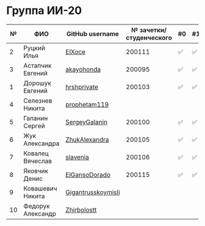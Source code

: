 # Группа ИИ-20

|№|ФИО|GitHub username|№ зачетки/студенческого|#0|#1|#2|#3|#4|#5|#6|#7|#8|
|---|---|---|---|---|---|---|---|---|---|---|---|---|
|2 |Руцкий Илья|[ElXoce](https://github.com/ElXoce)|200111|:white_check_mark:|:white_check_mark:|:white_check_mark:|:white_check_mark:|||||||
|3 |Астапчик Евгений|[akayohonda](https://github.com/akayohonda)|200095|:white_check_mark:|:white_check_mark:|:white_check_mark:||||||||
|1 |Дорошук Евгений|[hrshprivate](https://github.com/hrshprivate)|200103|:white_check_mark:|:white_check_mark:|:white_check_mark:|:white_check_mark:|:white_check_mark:|:white_check_mark:|||||
|4 |Селезнев Никита|[prophetam119](https://github.com/prophetam119)|||||||||||||
|5 |Галанин Сергей|[SergeyGalanin](https://github.com/SergeyGalanin)|200100|:white_check_mark:|:white_check_mark:|:white_check_mark:|:white_check_mark:|||||
|6 |Жук Александра|[ZhukAlexandra](https://github.com/ZhukAlexandra)|200105|:white_check_mark:|:white_check_mark:|:white_check_mark:||||||||
|7 |Ковалец Вячеслав|[slavenia](https://github.com/slavenia)|200106|:white_check_mark:|:white_check_mark:|:white_check_mark:|||||||
|8 |Яковчик Денис|[ElGansoDorado](https://github.com/ElGansoDorado)|200115|:white_check_mark:|:white_check_mark:|||||||||
|9 |Ковашевич Никита|[Gigantrusskoymisli](https://github.com/gigantrusskoymisli)||||||||||||
|10|Федорук Александр|[Zhirbolostt](https://github.com/Zhirbolostt)||||||||||||

